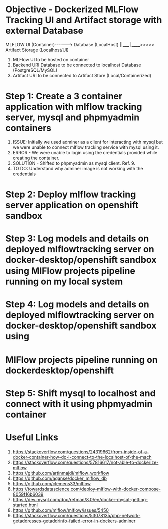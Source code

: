# Objective - Dockerized MLFlow Tracking UI and Artifact storage with external Database

MLFLOW UI (Container)------> Database (LocalHost)
||**\_\_\_**
|**\_\_\_\_**>>>>> Artifact Storage (Localhost/UI)

1. MLFlow UI to be hosted on container
2. Backend URI Database to be connected to localhost Database (PostgreSQL/MySQL)
3. Artifact URI to be connected to Artifact Store (Local/Containerized)

# Step 1: Create a 3 container application with mlflow tracking server, mysql and phpmyadmin containers

1. ISSUE: Initially we used adminer as a client for interacting with mysql but we were unable to connect mlflow tracking service with mysql using it.
2. ERROR - We were unable to login using the credentials provided while creating the container.
3. SOLUTION - Shifted to phpmyadmin as mysql client. Ref. 9.
4. TO DO: Understand why adminer image is not working with the credentials

# Step 2: Deploy mlflow tracking server application on openshift sandbox

# Step 3: Log models and details on deployed mlflowtracking server on docker-desktop/openshift sandbox using MlFlow projects pipeline running on my local system

# Step 4: Log models and details on deployed mlflowtracking server on docker-desktop/openshift sandbox using

# MlFlow projects pipeline running on dockerdesktop/openshift

# Step 5: Shift mysql to localhost and connect with it using phpmyadmin container

# Useful Links

1. https://stackoverflow.com/questions/24319662/from-inside-of-a-docker-container-how-do-i-connect-to-the-localhost-of-the-mach
2. https://stackoverflow.com/questions/57816617/not-able-to-dockerize-mlflow
3. https://github.com/artinmajdi/mlflow_workflow
4. https://github.com/aganse/docker_mlflow_db
5. https://github.com/clemens33/mlflow
6. https://towardsdatascience.com/deploy-mlflow-with-docker-compose-8059f16b6039
7. https://dev.mysql.com/doc/refman/8.0/en/docker-mysql-getting-started.html
8. https://github.com/mlflow/mlflow/issues/5450
9. https://stackoverflow.com/questions/53078135/php-network-getaddresses-getaddrinfo-failed-error-in-dockers-adminer
